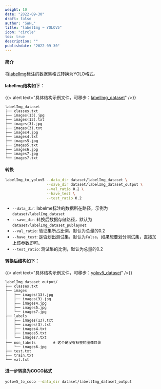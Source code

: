 ```yaml
---
weight: 10
date: "2022-09-30"
draft: false
author: "SWHL"
title: "labelImg → YOLOV5"
icon: "circle"
toc: true
description: ""
publishdate: "2022-09-30"
---
```


#### 简介
将[labelImg](https://github.com/tzutalin/labelImg)标注的数据集格式转换为YOLO格式。


#### labelImg结构如下：

{{< alert text="具体结构示例文件，可移步：[labelImg_dataset](https://github.com/RapidAI/LabelConvert/tree/main/tests/test_files/labelImg_dataset)" />}}

````text {linenos=table}
labelImg_dataset
├── classes.txt
├── images(13).jpg
├── images(13).txt
├── images(3).jpg
├── images(3).txt
├── images4.jpg
├── images4.txt
├── images5.jpg
├── images5.txt
├── images6.jpg
├── images7.jpg
└── images7.txt
````

#### 转换
```bash {linenos=table}
labelImg_to_yolov5 --data_dir dataset/labelImg_dataset \
                   --save_dir dataset/labelImg_dataset_output \
                   --val_ratio 0.2 \
                   --have_test \
                   --test_ratio 0.2
```

- `--data_dir`: labelme标注的数据所在路径，示例为`dataset/labelImg_dataset`
- `--save_dir`: 转换后数据存储路径，默认为`dataset/labelImg_dataset_publaynet`
- `--val_ratio`: 验证集所占比例，默认为总量的0.2
- `--have_test`: 是否划出测试集，默认为`False`，如果想要划分测试集，直接加上该参数即可。
- `--test_ratio`: 测试集的比例，默认为总量的0.2

#### 转换后结构如下：

{{< alert text="具体结构示例文件，可移步：[yolov5_dataset](https://github.com/RapidAI/LabelConvert/tree/main/tests/test_files/yolov5_dataset)" />}}


````text {linenos=table}
labelImg_dataset_output/
├── classes.txt
├── images
│   ├── images(13).jpg
│   ├── images(3).jpg
│   ├── images4.jpg
│   ├── images5.jpg
│   └── images7.jpg
├── labels
│   ├── images(13).txt
│   ├── images(3).txt
│   ├── images4.txt
│   ├── images5.txt
│   └── images7.txt
├── non_labels        # 这个是没有标签的图像目录
│   └── images6.jpg
├── test.txt
├── train.txt
└── val.txt
````

#### 进一步转换为COCO格式
```bash {linenos=table}
yolov5_to_coco --data_dir dataset/labellImg_dataset_output
````
